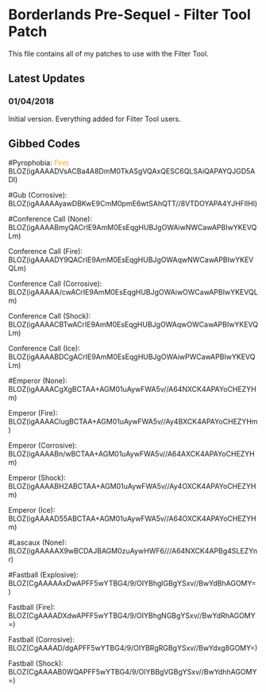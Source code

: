 # Borderlands Pre-Sequel - Filter Tool Patch

This file contains all of my patches to use with the Filter Tool.


## Latest Updates

### 01/04/2018

Initial version.
Everything added for Filter Tool users.


## Gibbed Codes

#Pyrophobia:
<span style="color:orange">Fire</span>: BLOZ(igAAAADVsACBa4A8DmM0TkASgVQAxQESC6QLSAiQAPAYQJGD5ADl)

#Gub (Corrosive): BLOZ(igAAAAAyawDBKwE9CmM0pmE6wtSAhQTT//8VTDOYAPA4YJHFlIHl)

#Conference Call (None): BLOZ(igAAAABmyQACrIE9AmM0EsEqgHUBJgOWAiwNWCawAPBIwYKEVQLm)

Conference Call (Fire): BLOZ(igAAAADY9QACrIE9AmM0EsEqgHUBJgOWAqwNWCawAPBIwYKEVQLm)

Conference Call (Corrosive): BLOZ(igAAAAA/cwACrIE9AmM0EsEqgHUBJgOWAiwOWCawAPBIwYKEVQLm)

Conference Call (Shock): BLOZ(igAAAACBTwACrIE9AmM0EsEqgHUBJgOWAqwOWCawAPBIwYKEVQLm)

Conference Call (Ice): BLOZ(igAAAABDCgACrIE9AmM0EsEqgHUBJgOWAiwPWCawAPBIwYKEVQLm)

#Emperor (None): BLOZ(igAAAACgXgBCTAA+AGM01uAywFWA5v//A64NXCK4APAYoCHEZYHm)

Emperor (Fire): BLOZ(igAAAAClugBCTAA+AGM01uAywFWA5v//Ay4BXCK4APAYoCHEZYHm)

Emperor (Corrosive): BLOZ(igAAAABn/wBCTAA+AGM01uAywFWA5v//A64AXCK4APAYoCHEZYHm)

Emperor (Shock): BLOZ(igAAAABH2ABCTAA+AGM01uAywFWA5v//Ay4OXCK4APAYoCHEZYHm)

Emperor (Ice): BLOZ(igAAAAD55ABCTAA+AGM01uAywFWA5v//A64OXCK4APAYoCHEZYHm)

#Lascaux (None): BLOZ(igAAAAAX9wBCDAJBAGM0zuAywHWF6///A64NXCK4APBg4SLEZYnr)

#Fastball (Explosive): BLOZ(CgAAAAAxDwAPFF5wYTBG4/9/OIYBhglGBgYSxv//BwYdBhAGOMY=)

Fastball (Fire): BLOZ(CgAAAADXdwAPFF5wYTBG4/9/OIYBhgNGBgYSxv//BwYdRhAGOMY=)

Fastball (Corrosive): BLOZ(CgAAAAD/dgAPFF5wYTBG4/9/OIYBRgRGBgYSxv//BwYdxg8GOMY=)

Fastball (Shock): BLOZ(CgAAAAB0WQAPFF5wYTBG4/9/OIYBBgVGBgYSxv//BwYdhhAGOMY=)
